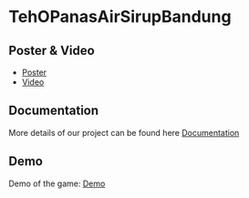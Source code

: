 # TehOPanasAirSirupBandung

## Poster & Video
- [Poster](https://drive.google.com/file/d/1FgkNhfoHJVBoCZm0iiq2L1gCnKzQfwPb/view?usp=drive_link) 
- [Video](https://drive.google.com/file/d/1dKQczQTW2KssGByEbomCI1IRtQyJDU05/view?usp=drive_link)

## Documentation
More details of our project can be found here [Documentation](https://docs.google.com/document/d/1kRmNEKTRozh0VfFDIcuVpsn6Z3ykiVdRruS-WH4xsnA/edit?usp=drive_link)

## Demo
Demo of the game: 
[Demo](https://songfangyl.github.io/Orbital-Demo/)
